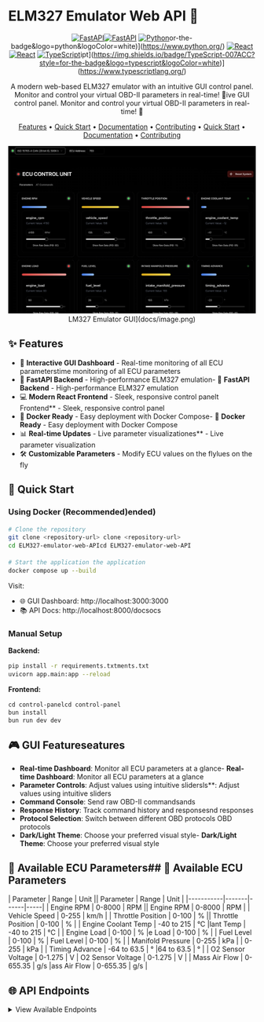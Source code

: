 # ELM327 Emulator Web API 🚗 

<div align="center">

[![FastAPI](https://img.shields.io/badge/FastAPI-005571?style=for-the-badge&logo=fastapi)](https://fastapi.tiangolo.com/)[![FastAPI](https://img.shields.io/badge/FastAPI-005571?style=for-the-badge&logo=fastapi)](https://fastapi.tiangolo.com/)
[![Python](https://img.shields.io/badge/Python-3.6+-3776AB?style=for-the-badge&logo=python&logoColor=white)](https://www.python.org/)or-the-badge&logo=python&logoColor=white)](https://www.python.org/)
[![React](https://img.shields.io/badge/React-20232A?style=for-the-badge&logo=react&logoColor=61DAFB)](https://reactjs.org/)[![React](https://img.shields.io/badge/React-20232A?style=for-the-badge&logo=react&logoColor=61DAFB)](https://reactjs.org/)
[![TypeScript](https://img.shields.io/badge/TypeScript-007ACC?style=for-the-badge&logo=typescript&logoColor=white)](https://www.typescriptlang.org/)ipt](https://img.shields.io/badge/TypeScript-007ACC?style=for-the-badge&logo=typescript&logoColor=white)](https://www.typescriptlang.org/)

A modern web-based ELM327 emulator with an intuitive GUI control panel. Monitor and control your virtual OBD-II parameters in real-time! 🚀ive GUI control panel. Monitor and control your virtual OBD-II parameters in real-time! 🚀

[Features](#features) • [Quick Start](#quick-start) • [Documentation](#api-documentation) • [Contributing](#contributing) • [Quick Start](#quick-start) • [Documentation](#api-documentation) • [Contributing](#contributing)

![ELM327 Emulator GUI](docs/image.png)LM327 Emulator GUI](docs/image.png)

</div>

## ✨ Features

- 🎯 **Interactive GUI Dashboard** - Real-time monitoring of all ECU parameterstime monitoring of all ECU parameters
- 🚀 **FastAPI Backend** - High-performance ELM327 emulation- 🚀 **FastAPI Backend** - High-performance ELM327 emulation
- 💻 **Modern React Frontend** - Sleek, responsive control panelt Frontend** - Sleek, responsive control panel
- 🐳 **Docker Ready** - Easy deployment with Docker Compose- 🐳 **Docker Ready** - Easy deployment with Docker Compose
- 📊 **Real-time Updates** - Live parameter visualizationes** - Live parameter visualization
- 🛠️ **Customizable Parameters** - Modify ECU values on the flylues on the fly

## 🏁 Quick Start

### Using Docker (Recommended)ended)

```bash
# Clone the repository
git clone <repository-url> clone <repository-url>
cd ELM327-emulator-web-APIcd ELM327-emulator-web-API

# Start the application the application
docker compose up --build
```

Visit:
- 🌐 GUI Dashboard: http://localhost:3000:3000
- 📚 API Docs: http://localhost:8000/docsocs

### Manual Setup

**Backend:**
```bash
pip install -r requirements.txtments.txt
uvicorn app.main:app --reload
``````

**Frontend:**
```bashbash
cd control-panelcd control-panel
bun install
bun run dev dev
```

## 🎮 GUI Featureseatures

- **Real-time Dashboard**: Monitor all ECU parameters at a glance- **Real-time Dashboard**: Monitor all ECU parameters at a glance
- **Parameter Controls**: Adjust values using intuitive slidersls**: Adjust values using intuitive sliders
- **Command Console**: Send raw OBD-II commandsands
- **Response History**: Track command history and responsesnd responses
- **Protocol Selection**: Switch between different OBD protocols OBD protocols
- **Dark/Light Theme**: Choose your preferred visual style- **Dark/Light Theme**: Choose your preferred visual style

## 🔧 Available ECU Parameters## 🔧 Available ECU Parameters

| Parameter | Range | Unit || Parameter | Range | Unit |
|-----------|-------|------|-----|
| Engine RPM | 0-8000 | RPM || Engine RPM | 0-8000 | RPM |
| Vehicle Speed | 0-255 | km/h |
| Throttle Position | 0-100 | % || Throttle Position | 0-100 | % |
| Engine Coolant Temp | -40 to 215 | °C |lant Temp | -40 to 215 | °C |
| Engine Load | 0-100 | % |e Load | 0-100 | % |
| Fuel Level | 0-100 | % | Fuel Level | 0-100 | % |
| Manifold Pressure | 0-255 | kPa | | 0-255 | kPa |
| Timing Advance | -64 to 63.5 | ° |64 to 63.5 | ° |
| O2 Sensor Voltage | 0-1.275 | V | O2 Sensor Voltage | 0-1.275 | V |
| Mass Air Flow | 0-655.35 | g/s |ass Air Flow | 0-655.35 | g/s |

## 🌐 API Endpoints

<details>details>
<summary>View Available Endpoints</summary>e Endpoints</summary>

### Command Execution
```http``http
POST /api/v1/commandT /api/v1/command
``````

### Parameter Control### Parameter Control
```http
POST /api/v1/ecu/set-valuePOST /api/v1/ecu/set-value
GET /api/v1/ecu/values
GET /api/v1/ecu/value/{parameter}GET /api/v1/ecu/value/{parameter}
```
</details>ls>

## 📦 Tech Stack

- **Backend**: FastAPI, Python 3.6+ **Backend**: FastAPI, Python 3.6+
- **Frontend**: React, TypeScript, Material-UI*Frontend**: React, TypeScript, Material-UI
- **Containerization**: Docker- **Containerization**: Docker
- **Documentation**: Swagger/OpenAPISwagger/OpenAPI
- **Testing**: pytestting**: pytest

## 🛠️ Development

```bash``bash
# Install development dependenciesnstall development dependencies
pip install -r requirements-dev.txtpip install -r requirements-dev.txt

# Run tests# Run tests
pytest

# Run linting
flake8flake8
```

## 📝 Environment Variables# 📝 Environment Variables

Create `.env`::
```env
API_HOST=0.0.0.0
API_PORT=8000
API_RELOAD=True
```

## 🤝 Contributing

1. Fork the repository
2. Create feature branch (`git checkout -b feature/AmazingFeature`) (`git checkout -b feature/AmazingFeature`)
3. Commit changes (`git commit -m 'Add AmazingFeature'`)Commit changes (`git commit -m 'Add AmazingFeature'`)
4. Push to branch (`git push origin feature/AmazingFeature`). Push to branch (`git push origin feature/AmazingFeature`)
5. Open a Pull RequestOpen a Pull Request

## 📜 License

This project is licensed under the MIT License - see the [LICENSE](LICENSE) file for details.MIT License - see the [LICENSE](LICENSE) file for details.

## 🙏 Acknowledgments

- Built on top of the excellent [ELM327-emulator](https://github.com/Ircama/ELM327-emulator) library excellent [ELM327-emulator](https://github.com/Ircama/ELM327-emulator) library
- Inspired by professional automotive diagnostic toolsred by professional automotive diagnostic tools

---

<div align="center">ter">
Made with ❤️ by <a href="https://github.com/rakshitbharat">rakshitbharat</a>ade with ❤️ by <a href="https://github.com/rakshitbharat">rakshitbharat</a>

⭐️ Star us on GitHub if you find this useful!⭐️ Star us on GitHub if you find this useful!
</div>
